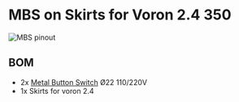 # MBS on Skirts for Voron 2.4 350
![MBS pinout](https://github.com/Itzo1978/Voron-2.4/tree/main/VoronMods/MBS%20on%20Skirts%20for%20Voron%202.4%20350/MBS%20pinout.png)

## BOM
* 2x [Metal Button Switch](https://fr.aliexpress.com/item/1005006187833198.html) Ø22 110/220V
* 1x Skirts for voron 2.4